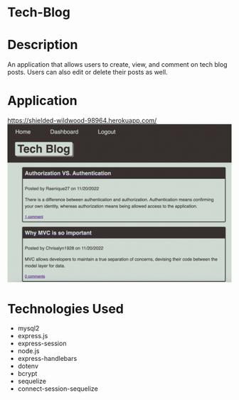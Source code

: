 # Tech-Blog

# Description
An application that allows users to create, view, and comment on tech blog posts. Users can also edit or delete their posts as well. 

# Application
https://shielded-wildwood-98964.herokuapp.com/
![](./public/images/Screen%20Shot%202022-11-20%20at%203.24.08%20PM.png)

# Technologies Used
- mysql2
- express.js
- express-session
- node.js
- express-handlebars
- dotenv
- bcrypt
- sequelize
- connect-session-sequelize